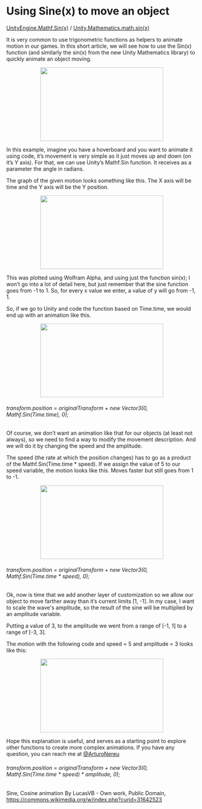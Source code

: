 # Using Sine(x) to move an object

[UnityEngine.Mathf.Sin(x)](https://docs.unity3d.com/ScriptReference/Mathf.Sin.html) / [Unity.Mathematics.math.sin(x)](https://github.com/Unity-Technologies/Unity.Mathematics)

It is very common to use trigonometric functions as helpers to animate motion in our games. In this short article, we will see how to use the Sin(x) function (and similarly the sin(x) from the new Unity Mathematics library) to quickly animate an object moving.

<p align="center">
<img src="https://user-images.githubusercontent.com/263776/51221479-454e5780-18ff-11e9-991b-07e0223f83dc.gif" width="325" height="195">
</p>
In this example, imagine you have a hoverboard and you want to animate it using code, it’s movement is very simple as it just moves up and down (on it’s Y axis). For that, we can use Unity’s Mathf.Sin function. It receives as a parameter the angle in radians. 

The graph of the given motion looks something like this. The X axis will be time and the Y axis will be the Y position.

<p align="center">
  <img src="https://user-images.githubusercontent.com/263776/51295635-2377d200-19de-11e9-98ba-fa0511e8ea45.PNG" width="325" height="195">
</p>

This was plotted using Wolfram Alpha, and using just the function sin(x); I won’t go into a lot of detail here, but just remember that the sine function goes from -1 to 1. So, for every x value we enter, a value of y will go from -1, 1. 

So, if we go to Unity and code the function based on Time.time, we would end up with an animation like this.

<p align="center">
<img src= "https://user-images.githubusercontent.com/263776/51222960-86496a80-1905-11e9-8095-68280abf9fa9.gif" width="325" height="195">
</p>

###### transform.position = originalTransform + new Vector3(0, Mathf.Sin(Time.time), 0);

Of course, we don’t want an animation like that for our objects (at least not always), so we need to find a way to modify the movement description. And we will do it by changing the speed and the amplitude.

The speed (the rate at which the position changes) has to go as a product of the Mathf.Sin(Time.time * speed). If we assign the value of 5 to our speed variable, the motion looks like this. Moves faster but still goes from 1 to -1.

<p align="center">
<img src= "https://user-images.githubusercontent.com/263776/51222981-9d885800-1905-11e9-8105-08a358fabb09.gif" width="325" height="195">
</p>

###### transform.position = originalTransform + new Vector3(0, Mathf.Sin(Time.time * speed), 0);

Ok, now is time that we add another layer of customization so we allow our object to move farther away than it’s current limits [1, -1]. In my case, I want to scale the wave's amplitude, so the result of the sine will be multiplied by an amplitude variable.

Putting a value of 3, to the amplitude we went from a range of [-1, 1] to a range of [-3, 3].

The motion with the following code and speed = 5 and amplitude = 3 looks like this:

<p align="center">
<img src= "https://user-images.githubusercontent.com/263776/51222994-a9741a00-1905-11e9-8b46-8fd5ed65ff00.gif" width="325" height="195">
</p>

Hope this explanation is useful, and serves as a starting point to explore other functions to create more complex animations. If you have any question, you can reach me at [@ArturoNereu](https://twitter.com/arturonereu)

###### transform.position = originalTransform + new Vector3(0, Mathf.Sin(Time.time * speed) * amplitude, 0);

Sine, Cosine animation By LucasVB - Own work, Public Domain, https://commons.wikimedia.org/w/index.php?curid=31642523
